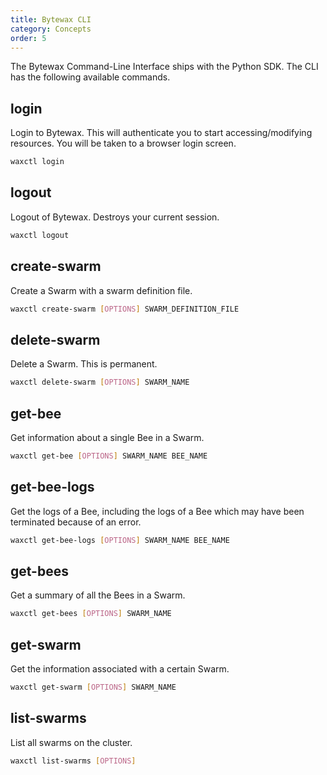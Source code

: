 ```yaml
---
title: Bytewax CLI
category: Concepts
order: 5
---
```


The Bytewax Command-Line Interface ships with the Python SDK. The CLI has the following available commands.

## login

Login to Bytewax. This will authenticate you to start accessing/modifying resources. You will be taken to a browser login screen.

```bash
waxctl login
```

## logout

Logout of Bytewax. Destroys your current session.

```bash
waxctl logout
```

## create-swarm

Create a Swarm with a swarm definition file.

```bash
waxctl create-swarm [OPTIONS] SWARM_DEFINITION_FILE
```

## delete-swarm

Delete a Swarm. This is permanent.

```bash
waxctl delete-swarm [OPTIONS] SWARM_NAME
```

## get-bee

Get information about a single Bee in a Swarm.

```bash
waxctl get-bee [OPTIONS] SWARM_NAME BEE_NAME
```

## get-bee-logs

Get the logs of a Bee, including the logs of a Bee which may have been terminated because of an error.

```bash
waxctl get-bee-logs [OPTIONS] SWARM_NAME BEE_NAME
```

## get-bees

Get a summary of all the Bees in a Swarm.

```bash
waxctl get-bees [OPTIONS] SWARM_NAME
```

## get-swarm

Get the information associated with a certain Swarm.

```bash
waxctl get-swarm [OPTIONS] SWARM_NAME
```

## list-swarms

List all swarms on the cluster.

```bash
waxctl list-swarms [OPTIONS]
```
